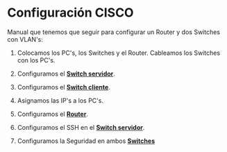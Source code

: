 # Configuración CISCO

Manual que tenemos que seguir para configurar un Router y dos Switches con VLAN's:

1. Colocamos los PC's, los Switches y el Router. Cableamos los Switches con los PC's.

2. Configuramos el **[Switch servidor](servidor.md)**.

3. Configuramos el **[Switch cliente](cliente.md)**.

4. Asignamos las IP's a los PC's.

5. Configuramos el **[Router](router.md)**.

6. Configuramos el SSH en el **[Switch servidor](ssh.md)**.

7. Configuramos la Seguridad en ambos **[Switches](seguridad.md)**
